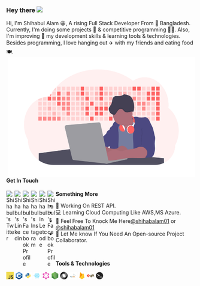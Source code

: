 ### Hey there <img src="https://media.giphy.com/media/hvRJCLFzcasrR4ia7z/giphy.gif" width="25px">
Hi, I'm Shihabul Alam :grinning:, A rising Full Stack Developer From :rocket: Bangladesh. Currently, I'm doing some projects :file_folder: & competitive programming :man_technologist:. Also, I'm improving :muscle: my development skills & learning tools & technologies. Besides programming, I love hanging out :airplane: with my friends and eating food :plate_with_cutlery:.
<img align="right" alt="GIF" src="https://github.com/shihabalam01/shihabalam01/blob/main/developer.png" width="500" height="320" />

#### Get In Touch

<a href="https://twitter.com/shihabalam01">
  <img align="left" alt="Shihabul's Twitter" width="22px" src="https://cdn.jsdelivr.net/npm/simple-icons@v3/icons/twitter.svg" />
</a>
<a href="https://www.linkedin.com/in/shihabalam01/">
  <img align="left" alt="Shihabul's Linkedin" width="22px" src="https://cdn.jsdelivr.net/npm/simple-icons@v3/icons/linkedin.svg" />
</a>
<a href="https://www.facebook.com/shihabalam01/">
  <img align="left" alt="Shihabul's Facebook Profile" width="22px" src="https://cdn.jsdelivr.net/npm/simple-icons@v3/icons/facebook.svg" />
</a>
<a href="https://www.instagram.com/shihabalam02/">
  <img align="left" alt="Shihabul's Instagram" width="22px" src="https://cdn.jsdelivr.net/npm/simple-icons@v3/icons/instagram.svg" />
</a>
<a href="https://leetcode.com/shihabalam01/">
  <img align="left" alt="Shihabul In Leetcode" width="22px" src="https://cdn.jsdelivr.net/npm/simple-icons@v3/icons/leetcode.svg" />
</a>
<a href="https://codeforces.com/profile/shihabalam01">
  <img align="left" alt="Shihabul's Facebook Profile" width="22px" src="https://cdn.jsdelivr.net/npm/simple-icons@v3/icons/codeforces.svg" />
</a>

**Something More**

- :link: Working On REST API.
- :computer: Learning Cloud Computing Like AWS,MS Azure.
- :speech_balloon: Feel Free To Knock Me Here[@shihabalam01](https://facebook.com/shihabalam01) or [@shihabalam01](https://twitter.com/shihabalam01)
- :handshake: Let Me know If You Need An Open-source Project Collaborator.

<br/>

**Tools & Technologies**

<code><img height="20" src="https://raw.githubusercontent.com/github/explore/80688e429a7d4ef2fca1e82350fe8e3517d3494d/topics/javascript/javascript.png"></code>
<code><img height="20" src="https://raw.githubusercontent.com/github/explore/80688e429a7d4ef2fca1e82350fe8e3517d3494d/topics/cpp/cpp.png"></code>
<code><img height="20" src="https://raw.githubusercontent.com/github/explore/80688e429a7d4ef2fca1e82350fe8e3517d3494d/topics/python/python.png"></code>
<code><img height="20" src="https://raw.githubusercontent.com/github/explore/80688e429a7d4ef2fca1e82350fe8e3517d3494d/topics/react/react.png"></code>
<code><img height="20" src="https://raw.githubusercontent.com/github/explore/5c058a388828bb5fde0bcafd4bc867b5bb3f26f3/topics/graphql/graphql.png"></code>
<code><img height="20" src="https://raw.githubusercontent.com/github/explore/80688e429a7d4ef2fca1e82350fe8e3517d3494d/topics/nodejs/nodejs.png"></code>
<code><img height="20" src="https://raw.githubusercontent.com/github/explore/80688e429a7d4ef2fca1e82350fe8e3517d3494d/topics/json/json.png"></code>
<code><img height="20" src="https://raw.githubusercontent.com/github/explore/80688e429a7d4ef2fca1e82350fe8e3517d3494d/topics/mysql/mysql.png"></code>
<code><img height="20" src="https://raw.githubusercontent.com/github/explore/80688e429a7d4ef2fca1e82350fe8e3517d3494d/topics/firebase/firebase.png"></code>
<code><img height="20" src="https://raw.githubusercontent.com/github/explore/80688e429a7d4ef2fca1e82350fe8e3517d3494d/topics/git/git.png"></code>
<code><img height="20" src="https://raw.githubusercontent.com/github/explore/80688e429a7d4ef2fca1e82350fe8e3517d3494d/topics/terminal/terminal.png"></code>
